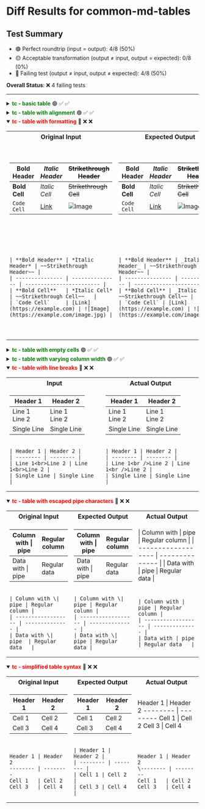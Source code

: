 # Diff Results for common-md-tables

## Test Summary

- 🟢 Perfect roundtrip (input = output): 4/8 (50%)
- 🟡 Acceptable transformation (output ≠ input, output = expected): 0/8 (0%)
- 🔴 Failing test (output ≠ input, output ≠ expected): 4/8 (50%)

**Overall Status**: ❌ 4 failing tests

---

<details >
<summary><span style="color:green; font-weight:bold;">tc - basic table</span> 🟢 <span title="Input = Output?">✅</span> <span title="Visual match?">✅</span></summary>

<table>
<tr>
<th style="width: 100%">Input / Output (identical)</th>
</tr>
<tr>
<td>

| Header 1 | Header 2 | Header 3 |
| -------- | -------- | -------- |
| Cell 1   | Cell 2   | Cell 3   |
| Cell 4   | Cell 5   | Cell 6   |

</td>
</tr>
<tr>
<td>

<pre><code>| Header 1 | Header 2 | Header 3 |
| -------- | -------- | -------- |
| Cell 1   | Cell 2   | Cell 3   |
| Cell 4   | Cell 5   | Cell 6   |</code></pre>

</td>
</tr>
</table>

</details>

<details >
<summary><span style="color:green; font-weight:bold;">tc - table with alignment</span> 🟢 <span title="Input = Output?">✅</span> <span title="Visual match?">✅</span></summary>

<table>
<tr>
<th style="width: 100%">Input / Output (identical)</th>
</tr>
<tr>
<td>

| Left-aligned | Center-aligned | Right-aligned |
| :----------- | :------------: | ------------: |
| Left         |     Center     |         Right |
| Left         |     Center     |         Right |

</td>
</tr>
<tr>
<td>

<pre><code>| Left-aligned | Center-aligned | Right-aligned |
| :----------- | :------------: | ------------: |
| Left         |     Center     |         Right |
| Left         |     Center     |         Right |</code></pre>

</td>
</tr>
</table>

</details>

<details open>
<summary><span style="color:red; font-weight:bold;">tc - table with formatting</span> 🔴 <span title="Input = Output?">❌</span> <span title="Visual match?">❌</span></summary>

<table>
<tr>
<th style="width: 33%">Original Input</th>
<th style="width: 33%">Expected Output</th>
<th style="width: 33%">Actual Output</th>
</tr>
<tr>
<td>

| **Bold Header** | *Italic Header* | ~~Strikethrough Header~~ |
| --------------- | --------------- | ------------------------ |
| **Bold Cell**   | *Italic Cell*   | ~~Strikethrough Cell~~   |
| `Code Cell`     | [Link](https://example.com) | ![Image](https://example.com/image.jpg) |

</td>
<td>

| **Bold Header** | _Italic Header_ | ~~Strikethrough Header~~ |
| --------------- | --------------- | ------------------------ |
| **Bold Cell** | _Italic Cell_ | ~~Strikethrough Cell~~ |
| `Code Cell` | [Link](https://example.com) | ![Image](https://example.com/image.jpg) |

</td>
<td>

| **Bold Header** | *Italic Header* | ~~Strikethrough Header~~ |
| --------------- | --------------- | ------------------------ |
| **Bold Cell**   | *Italic Cell*   | ~~Strikethrough Cell~~   |
| `Code Cell`     | [Link](https://example.com) |&#x20;

![Image](https://example.com/image.jpg "Image")

&#x20;|

</td>
</tr>
<tr>
<td>

<pre><code>| **Bold Header** | *Italic Header* | ~~Strikethrough Header~~ |
| --------------- | --------------- | ------------------------ |
| **Bold Cell**   | *Italic Cell*   | ~~Strikethrough Cell~~   |
| `Code Cell`     | [Link](https://example.com) | ![Image](https://example.com/image.jpg) |</code></pre>

</td>
<td>

<pre><code>| **Bold Header** | _Italic Header_ | ~~Strikethrough Header~~ |
| --------------- | --------------- | ------------------------ |
| **Bold Cell** | _Italic Cell_ | ~~Strikethrough Cell~~ |
| `Code Cell` | [Link](https://example.com) | ![Image](https://example.com/image.jpg) |</code></pre>

</td>
<td>

<pre><code>| **Bold Header** | *Italic Header* | ~~Strikethrough Header~~ |
| --------------- | --------------- | ------------------------ |
| **Bold Cell**   | *Italic Cell*   | ~~Strikethrough Cell~~   |
| `Code Cell`     | [Link](https://example.com) |&amp;#x20;

![Image](https://example.com/image.jpg &quot;Image&quot;)

&amp;#x20;|</code></pre>

</td>
</tr>
</table>

</details>

<details >
<summary><span style="color:green; font-weight:bold;">tc - table with empty cells</span> 🟢 <span title="Input = Output?">✅</span> <span title="Visual match?">✅</span></summary>

<table>
<tr>
<th style="width: 100%">Input / Output (identical)</th>
</tr>
<tr>
<td>

| Header 1 | Header 2 | Header 3 |
| -------- | -------- | -------- |
| Content  |          | Content  |
|          | Content  |          |
| Content  | Content  | Content  |

</td>
</tr>
<tr>
<td>

<pre><code>| Header 1 | Header 2 | Header 3 |
| -------- | -------- | -------- |
| Content  |          | Content  |
|          | Content  |          |
| Content  | Content  | Content  |</code></pre>

</td>
</tr>
</table>

</details>

<details >
<summary><span style="color:green; font-weight:bold;">tc - table with varying column width</span> 🟢 <span title="Input = Output?">✅</span> <span title="Visual match?">✅</span></summary>

<table>
<tr>
<th style="width: 100%">Input / Output (identical)</th>
</tr>
<tr>
<td>

| Short | Medium Column | Very Long Column Header That Takes Up A Lot Of Space |
| ----- | ------------- | --------------------------------------------------- |
| 1     | Data          | Long content that extends across multiple characters |
| 2     | More Data     | More long content in this cell                       |

</td>
</tr>
<tr>
<td>

<pre><code>| Short | Medium Column | Very Long Column Header That Takes Up A Lot Of Space |
| ----- | ------------- | --------------------------------------------------- |
| 1     | Data          | Long content that extends across multiple characters |
| 2     | More Data     | More long content in this cell                       |</code></pre>

</td>
</tr>
</table>

</details>

<details open>
<summary><span style="color:red; font-weight:bold;">tc - table with line breaks</span> 🔴 <span title="Input = Output?">❌</span> <span title="Visual match?">❌</span></summary>

<table>
<tr>
<th style="width: 50%">Input</th>
<th style="width: 50%">Actual Output</th>
</tr>
<tr>
<td>

| Header 1 | Header 2 |
| -------- | -------- |
| Line 1<br>Line 2 | Line 1<br>Line 2 |
| Single Line | Single Line |

</td>
<td>

| Header 1 | Header 2 |
| -------- | -------- |
| Line 1<br />Line 2 | Line 1<br />Line 2 |
| Single Line | Single Line |

</td>
</tr>
<tr>
<td>

<pre><code>| Header 1 | Header 2 |
| -------- | -------- |
| Line 1&lt;br&gt;Line 2 | Line 1&lt;br&gt;Line 2 |
| Single Line | Single Line |</code></pre>

</td>
<td>

<pre><code>| Header 1 | Header 2 |
| -------- | -------- |
| Line 1&lt;br /&gt;Line 2 | Line 1&lt;br /&gt;Line 2 |
| Single Line | Single Line |</code></pre>

</td>
</tr>
</table>

</details>

<details open>
<summary><span style="color:red; font-weight:bold;">tc - table with escaped pipe characters</span> 🔴 <span title="Input = Output?">❌</span> <span title="Visual match?">❌</span></summary>

<table>
<tr>
<th style="width: 33%">Original Input</th>
<th style="width: 33%">Expected Output</th>
<th style="width: 33%">Actual Output</th>
</tr>
<tr>
<td>

| Column with \| pipe | Regular column |
| ------------------ | -------------- |
| Data with \| pipe  | Regular data   |

</td>
<td>

| Column with \| pipe | Regular column |
| ------------------ | -------------- |
| Data with \| pipe | Regular data |

</td>
<td>

| Column with | pipe | Regular column |
| ------------------ | -------------- |
| Data with | pipe  | Regular data   |

</td>
</tr>
<tr>
<td>

<pre><code>| Column with \| pipe | Regular column |
| ------------------ | -------------- |
| Data with \| pipe  | Regular data   |</code></pre>

</td>
<td>

<pre><code>| Column with \| pipe | Regular column |
| ------------------ | -------------- |
| Data with \| pipe | Regular data |</code></pre>

</td>
<td>

<pre><code>| Column with | pipe | Regular column |
| ------------------ | -------------- |
| Data with | pipe  | Regular data   |</code></pre>

</td>
</tr>
</table>

</details>

<details open>
<summary><span style="color:red; font-weight:bold;">tc - simplified table syntax</span> 🔴 <span title="Input = Output?">❌</span> <span title="Visual match?">❌</span></summary>

<table>
<tr>
<th style="width: 33%">Original Input</th>
<th style="width: 33%">Expected Output</th>
<th style="width: 33%">Actual Output</th>
</tr>
<tr>
<td>

Header 1 | Header 2
-------- | --------
Cell 1   | Cell 2
Cell 3   | Cell 4

</td>
<td>

| Header 1 | Header 2 |
| -------- | -------- |
| Cell 1 | Cell 2 |
| Cell 3 | Cell 4 |

</td>
<td>

Header 1 | Header 2
\-------- | --------
Cell 1   | Cell 2
Cell 3   | Cell 4

</td>
</tr>
<tr>
<td>

<pre><code>Header 1 | Header 2
-------- | --------
Cell 1   | Cell 2
Cell 3   | Cell 4</code></pre>

</td>
<td>

<pre><code>| Header 1 | Header 2 |
| -------- | -------- |
| Cell 1 | Cell 2 |
| Cell 3 | Cell 4 |</code></pre>

</td>
<td>

<pre><code>Header 1 | Header 2
\-------- | --------
Cell 1   | Cell 2
Cell 3   | Cell 4</code></pre>

</td>
</tr>
</table>

</details>

